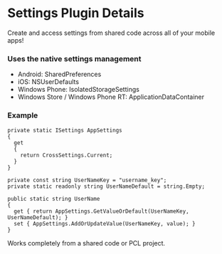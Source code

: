 # Settings Plugin Details


Create and access settings from shared code across all of your mobile apps!

### Uses the native settings management
* Android: SharedPreferences
* iOS: NSUserDefaults
* Windows Phone: IsolatedStorageSettings
* Windows Store / Windows Phone RT: ApplicationDataContainer


### Example
```
private static ISettings AppSettings
{
  get
  {
    return CrossSettings.Current;
  }
}

private const string UserNameKey = "username_key";
private static readonly string UserNameDefault = string.Empty;

public static string UserName
{
  get { return AppSettings.GetValueOrDefault(UserNameKey, UserNameDefault); }
  set { AppSettings.AddOrUpdateValue(UserNameKey, value); }
}
```

Works completely from a shared code or PCL project.